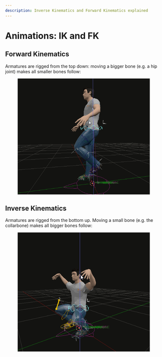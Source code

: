 ```yaml
---
description: Inverse Kinematics and Forward Kinematics explained
---
```


# Animations: IK and FK

## Forward Kinematics

Armatures are rigged from the top down: moving a bigger bone (e.g. a hip joint) makes all smaller bones follow:

<figure><img src="../../../../.gitbook/assets/forward_kinematics.gif" alt=""><figcaption></figcaption></figure>



## Inverse Kinematics

Armatures are rigged from the bottom up. Moving a small bone (e.g. the collarbone) makes all bigger bones follow:

<figure><img src="../../../../.gitbook/assets/inverse_kinematics.gif" alt=""><figcaption></figcaption></figure>
